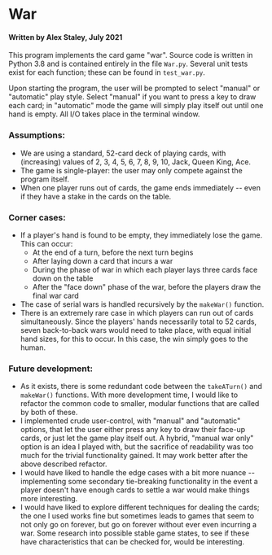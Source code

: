 # War #
#### Written by Alex Staley, July 2021 ####

This program implements the card game "war".
Source code is written in Python 3.8 and is contained entirely in the file `War.py`.
Several unit tests exist for each function; these can be found in `test_war.py`.

Upon starting the program, the user will be prompted to select "manual" or "automatic" play style.
Select "manual" if you want to press a key to draw each card; in "automatic" mode the game will simply
play itself out until one hand is empty. All I/O takes place in the terminal window.

### Assumptions: ###
* We are using a standard, 52-card deck of playing cards,
with (increasing) values of 2, 3, 4, 5, 6, 7, 8, 9, 10, Jack, Queen King, Ace.
* The game is single-player: the user may only compete against the program itself.
* When one player runs out of cards, the game ends immediately --
even if they have a stake in the cards on the table.

### Corner cases: ###
* If a player's hand is found to be empty, they immediately lose the game. This can occur:
    * At the end of a turn, before the next turn begins
    * After laying down a card that incurs a war
    * During the phase of war in which each player lays three cards face down on the table
    * After the "face down" phase of the war, before the players draw the final war card
* The case of serial wars is handled recursively by the `makeWar()` function.
* There is an extremely rare case in which players can run out of cards simultaneously.
Since the players' hands necessarily total to 52 cards, seven back-to-back wars
would need to take place, with equal initial hand sizes, for this to occur.
In this case, the win simply goes to the human.

### Future development: ###
* As it exists, there is some redundant code between the `takeATurn()` and `makeWar()` functions.
With more development time, I would like to refactor the common code to smaller, modular functions
that are called by both of these.
* I implemented crude user-control, with "manual" and "automatic" options, that let the user
either press any key to draw their face-up cards, or just let the game play itself out.
A hybrid, "manual war only" option is an idea I played with, but the sacrifice of readability
was too much for the trivial functionality gained. It may work better after the above described refactor.
* I would have liked to handle the edge cases with a bit more nuance -- implementing some
secondary tie-breaking functionality in the event a player doesn't have enough cards to settle a war
would make things more interesting.
* I would have liked to explore different techniques for dealing the cards; the one I used works fine
but sometimes leads to games that seem to not only go on forever, but go on forever without ever
even incurring a war. Some research into possible stable game states, to see if these have
characteristics that can be checked for, would be interesting.
